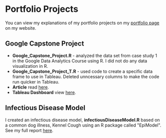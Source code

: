 # Portfolio Projects
You can view my explanations of my portfolio projects on my [portfolio page](https://www.kellyjadams.com/portfolio) on my website. 

## Google Capstone Project
- **Google_Capstone_Project.R** - analyzed the data set from case study 1 in the Google Data Analytics Course using R. I did not do any data visualization in R. 
- **Google_Capstone_Project_T.R** - used code to create a specific data frame to use in Tableau. Deleted unncessary columns to make the code run quicker in Tableau. 
- **Article** read [here](https://www.kellyjadams.com/post/google-capstone-project).
- **Tableau Dashboard** view [here](https://public.tableau.com/views/GoogleCapstoneProjectCyclistic/Dashboard?:language=en-US&:display_count=n&:origin=viz_share_link).

## Infectious Disease Model
I created an infectious disease model, **infectiousDiseaseModel.R** based on a common dog illness, Kennel Cough using an R package called "EpiModel". See my full report [here](https://5f31689b-f95d-484d-94c8-97a7bb2f3e60.filesusr.com/ugd/bc9ec1_ed23defb9f41424ab7aee99c35725433.pdf). 
